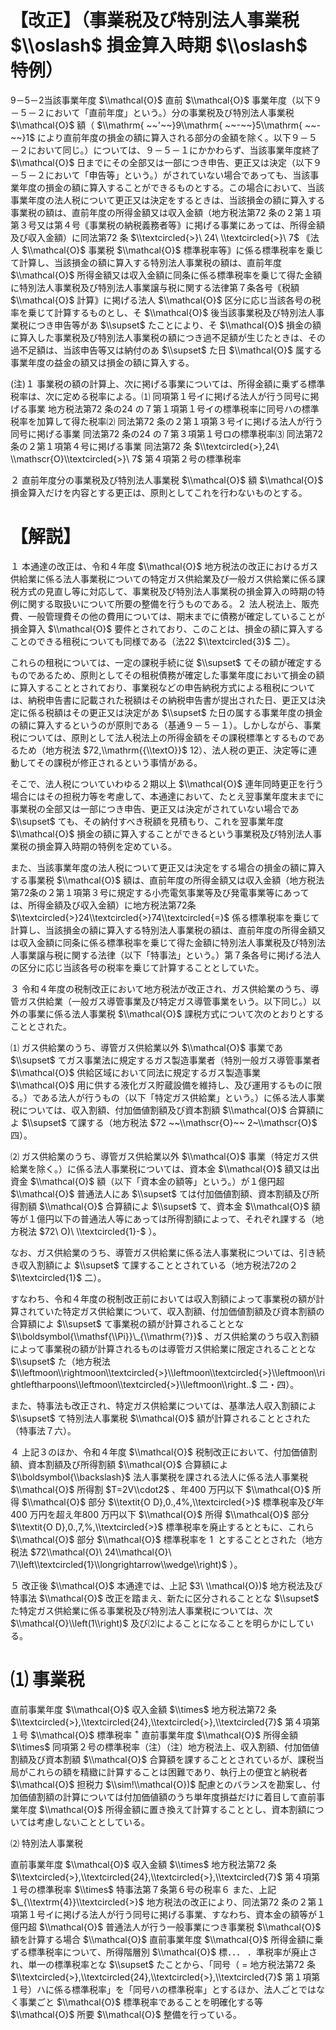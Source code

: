 # 【改正】（事業税及び特別法人事業税 $\\oslash$ 損金算入時期 $\\oslash$ 特例）

9－5－2当該事業年度 $\\mathcal{O}$ 直前 $\\mathcal{O}$ 事業年度（以下９－５－２において「直前年度」という。）分の事業税及び特別法人事業税 $\\mathcal{O}$ 額（ $\\mathrm{ ~~'~~}9\\mathrm{ ~~-~~}5\\mathrm{ ~~-~~}1$ により直前年度の損金の額に算入される部分の金額を除く。以下９－５－２において同じ。）については、９－５－１にかかわらず、当該事業年度終了 $\\mathcal{O}$ 日までにその全部又は一部につき申告、更正又は決定（以下９－５－２において「申告等」という。）がされていない場合であっても、当該事業年度の損金の額に算入することができるものとする。この場合において、当該事業年度の法人税について更正又は決定をするときは、当該損金の額に算入する事業税の額は、直前年度の所得金額又は収入金額（地方税法第72 条の２第１項第３号又は第４号｟事業税の納税義務者等｠に掲げる事業にあっては、所得金額及び収入金額）に同法第72 条 $\\textcircled{>}\ 24\ \\textcircled{>}\ 7$ ｟法人 $\\mathcal{O}$ 事業税 $\\mathcal{O}$ 標準税率等｠に係る標準税率を乗じて計算し、当該損金の額に算入する特別法人事業税の額は、直前年度 $\\mathcal{O}$ 所得金額又は収入金額に同条に係る標準税率を乗じて得た金額に特別法人事業税及び特別法人事業譲与税に関する法律第７条各号｟税額 $\\mathcal{O}$ 計算｠に掲げる法人 $\\mathcal{O}$ 区分に応じ当該各号の税率を乗じて計算するものとし、そ $\\mathcal{O}$ 後当該事業税及び特別法人事業税につき申告等があ $\\supset$ たことにより、そ $\\mathcal{O}$ 損金の額に算入した事業税及び特別法人事業税の額につき過不足額が生じたときは、その過不足額は、当該申告等又は納付のあ $\\supset$ た日 $\\mathcal{O}$ 属する事業年度の益金の額又は損金の額に算入する。

(注)１ 事業税の額の計算上、次に掲げる事業については、所得金額に乗ずる標準税率は、次に定める税率による。⑴ 同項第１号イに掲げる法人が行う同号に掲げる事業 地方税法第72 条の24 の７第１項第１号イの標準税率に同号ハの標準税率を加算して得た税率⑵ 同法第72 条の２第１項第３号イに掲げる法人が行う同号に掲げる事業 同法第72 条の24 の７第３項第１号ロの標準税率⑶ 同法第72 条の２第１項第４号に掲げる事業 同法第72 条 $\\textcircled{>},24\ \\mathscr{O}\\textcircled{>}\ 7$ 第４項第２号の標準税率

２ 直前年度分の事業税及び特別法人事業税 $\\mathcal{O}$ 額 $\\mathcal{O}$ 損金算入だけを内容とする更正は、原則としてこれを行わないものとする。

# 【解説】

１ 本通達の改正は、令和４年度 $\\mathcal{O}$ 地方税法の改正におけるガス供給業に係る法人事業税についての特定ガス供給業及び一般ガス供給業に係る課税方式の見直し等に対応して、事業税及び特別法人事業税の損金算入の時期の特例に関する取扱いについて所要の整備を行うものである。２ 法人税法上、販売費、一般管理費その他の費用については、期末までに債務が確定していることが損金算入 $\\mathcal{O}$ 要件とされており、このことは、損金の額に算入することのできる租税についても同様である（法22 $\\textcircled{3}$ 二）。

これらの租税については、一定の課税手続に従 $\\supset$ てその額が確定するものであるため、原則としてその租税債務が確定した事業年度において損金の額に算入することとされており、事業税などの申告納税方式による租税については、納税申告書に記載された税額はその納税申告書が提出された日、更正又は決定に係る税額はその更正又は決定があ $\\supset$ た日の属する事業年度の損金の額に算入するというのが原則である（基通９－５－１）。しかしながら、事業税については、原則として法人税法上の所得金額をその課税標準とするものであるため（地方税法 $72,\\mathrm{{\\textO}}$ 12）、法人税の更正、決定等に連動してその課税が修正されるという事情がある。

そこで、法人税についていわゆる２期以上 $\\mathcal{O}$ 連年同時更正を行う場合にはその担税力等を考慮して、本通達において、たとえ翌事業年度末までに事業税の全部又は一部につき申告、更正又は決定がされていない場合であ $\\supset$ ても、その納付すべき税額を見積もり、これを翌事業年度 $\\mathcal{O}$ 損金の額に算入することができるという事業税及び特別法人事業税の損金算入時期の特例を定めている。

また、当該事業年度の法人税について更正又は決定をする場合の損金の額に算入する事業税 $\\mathcal{O}$ 額は、直前年度の所得金額又は収入金額（地方税法第72条の２第１項第３号に規定する小売電気事業等及び発電事業等にあっては、所得金額及び収入金額）に地方税法第72条 $\\textcircled{>}24\\textcircled{>}74\\textcircled{=}$ 係る標準税率を乗じて計算し、当該損金の額に算入する特別法人事業税の額は、直前年度の所得金額又は収入金額に同条に係る標準税率を乗じて得た金額に特別法人事業税及び特別法人事業譲与税に関する法律（以下「特事法」という。）第７条各号に掲げる法人の区分に応じ当該各号の税率を乗じて計算することとしていた。

３ 令和４年度の税制改正において地方税法が改正され、ガス供給業のうち、導管ガス供給業（一般ガス導管事業及び特定ガス導管事業をいう。以下同じ。）以外の事業に係る法人事業税 $\\mathcal{O}$ 課税方式について次のとおりとすることとされた。

⑴ ガス供給業のうち、導管ガス供給業以外 $\\mathcal{O}$ 事業であ $\\supset$ てガス事業法に規定するガス製造事業者（特別一般ガス導管事業者 $\\mathcal{O}$ 供給区域において同法に規定するガス製造事業 $\\mathcal{O}$ 用に供する液化ガス貯蔵設備を維持し、及び運用するものに限る。）である法人が行うもの（以下「特定ガス供給業」という。）に係る法人事業税については、収入割額、付加価値割額及び資本割額 $\\mathcal{O}$ 合算額によ $\\supset$ て課する（地方税法 $72 ~~\\mathscr{O}~~ 2~\\mathscr{O}$ 四）。

⑵ ガス供給業のうち、導管ガス供給業以外 $\\mathcal{O}$ 事業（特定ガス供給業を除く。）に係る法人事業税については、資本金 $\\mathcal{O}$ 額又は出資金 $\\mathcal{O}$ 額（以下「資本金の額等」という。）が１億円超 $\\mathcal{O}$ 普通法人にあ $\\supset$ ては付加価値割額、資本割額及び所得割額 $\\mathcal{O}$ 合算額によ $\\supset$ て、資本金 $\\mathcal{O}$ 額等が１億円以下の普通法人等にあっては所得割額によって、それぞれ課する（地方税法 $72\ O)\ \\textcircled{1}-$ ）。

なお、ガス供給業のうち、導管ガス供給業に係る法人事業税については、引き続き収入割額によ $\\supset$ て課することとされている（地方税法72の２ $\\textcircled{1}$ 二）。

すなわち、令和４年度の税制改正前においては収入割額によって事業税の額が計算されていた特定ガス供給業について、収入割額、付加価値割額及び資本割額の合算額によ $\\supset$ て事業税の額が計算されることとな $\\boldsymbol{\\mathsf{\\Pi}}\_{\\mathrm{?}}$ 、ガス供給業のうち収入割額によって事業税の額が計算されるものは導管ガス供給業に限定されることとな $\\supset$ た（地方税法 $\\leftmoon\\rightmoon\\textcircled{>}\\leftmoon\\textcircled{>}\\leftmoon\\rightleftharpoons\\leftmoon\\textcircled{>}\\leftmoon\\right..$ 二・四）。

また、特事法も改正され、特定ガス供給業については、基準法人収入割額によ $\\supset$ て特別法人事業税 $\\mathcal{O}$ 額が計算されることとされた（特事法７六）。

４ 上記３のほか、令和４年度 $\\mathcal{O}$ 税制改正において、付加価値割額、資本割額及び所得割額 $\\mathcal{O}$ 合算額によ $\\boldsymbol{\\backslash}$ 法人事業税を課される法人に係る法人事業税 $\\mathcal{O}$ 所得割 $T=2V\\cdot2$ 、年400 万円以下 $\\mathcal{O}$ 所得 $\\mathcal{O}$ 部分 $\\textit{O D},0.,4%,\\textcircled{>}$ 標準税率及び年400 万円を超え年800 万円以下 $\\mathcal{O}$ 所得 $\\mathcal{O}$ 部分 $\\textit{O D},0.,7,%,\\textcircled{>}$ 標準税率を廃止するとともに、これら $\\mathcal{O}$ 部分 $\\mathcal{O}$ 標準税率を $1\ %$ とすることとされた（地方税法 $72\\mathcal{O}\ 24\\mathcal{O}\ 7\\left\\textcircled{1}\\longrightarrow\\wedge\\right)$ ）。

５ 改正後 $\\mathcal{O}$ 本通達では、上記 $3\ \\mathcal{O})$ 地方税法及び特事法 $\\mathcal{O}$ 改正を踏まえ、新たに区分されることとな $\\supset$ た特定ガス供給業に係る事業税及び特別法人事業税については、次 $\\mathcal{O}\\left(1\\right)$ 及び⑵によることになることを明らかにしている。

# ⑴ 事業税

直前事業年度 $\\mathcal{O}$ 収入金額 $\\times$ 地方税法第72 条 $\\textcircled{>},\\textcircled{24},\\textcircled{>},\\textcircled{7}$ 第４項第１号 $\\mathcal{O}$ 標準税率 $^+$ 直前事業年度 $\\mathcal{O}$ 所得金額 $\\times$ 同項第２号の標準税率（注）（注）地方税法上、収入割額、付加価値割額及び資本割額 $\\mathcal{O}$ 合算額を課することとされているが、課税当局がこれらの額を精緻に計算することは困難であり、執行上の便宜と納税者 $\\mathcal{O}$ 担税力 $\\sim!\\mathcal{O})$ 配慮とのバランスを勘案し、付加価値割額の計算については付加価値額のうち単年度損益だけに着目して直前事業年度 $\\mathcal{O}$ 所得金額に置き換えて計算することとし、資本割額については考慮しないこととしている。

⑵ 特別法人事業税

直前事業年度 $\\mathcal{O}$ 収入金額 $\\times$ 地方税法第72 条 $\\textcircled{>},\\textcircled{24},\\textcircled{>},\\textcircled{7}$ 第４項第１号の標準税率 $\\times$ 特事法第７条第６号の税率６ また、上記 $\_{\\textrm{4}}\\textcircled{>}$ 地方税法の改正により、同法第72 条の２第１項第１号イに掲げる法人が行う同号に掲げる事業、すなわち、資本金の額等が１億円超 $\\mathcal{O}$ 普通法人が行う一般事業につき事業税 $\\mathcal{O}$ 額を計算する場合 $\\mathcal{O}$ 直前事業年度 $\\mathcal{O}$ 所得金額に乗ずる標準税率について、所得階層別 $\\mathcal{O}$ 標．．． ．準税率が廃止され、単一の標準税率とな $\\supset$ たことから、「同号（ $=$ 地方税法第72 条 $\\textcircled{>},\\textcircled{24},\\textcircled{>},\\textcircled{7}$ 第１項第１号）ハに係る標準税率」を「同号ハの標準税率」とするほか、法人ごとではなく事業ごと $\\mathcal{O}$ 標準税率であることを明確化する等 $\\mathcal{O}$ 所要 $\\mathcal{O}$ 整備を行っている。